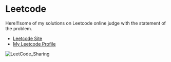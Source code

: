 # Leetcode
Here!!!some of my solutions on Leetcode online judge with the statement of the problem.                                      

- [Leetcode Site](https://leetcode.com/problemset/all/)                            
- [My Leetcode Profile](https://leetcode.com/Mahmoud_Gamal_/)               



![LeetCode_Sharing](https://user-images.githubusercontent.com/90795661/200098995-6d8621ca-4996-43ff-a20e-61b2b33eee3e.png)
